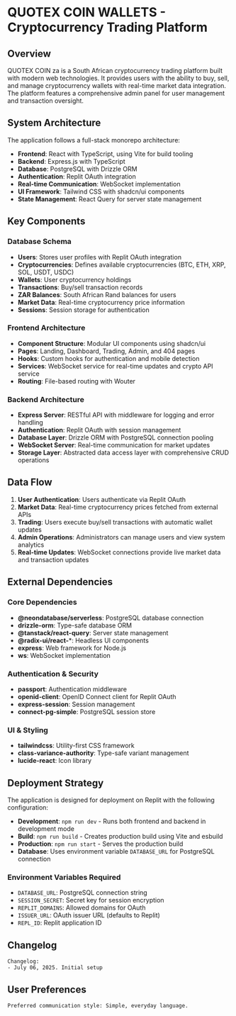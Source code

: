 # QUOTEX COIN WALLETS - Cryptocurrency Trading Platform

## Overview

QUOTEX COIN za is a South African cryptocurrency trading platform built with modern web technologies. It provides users with the ability to buy, sell, and manage cryptocurrency wallets with real-time market data integration. The platform features a comprehensive admin panel for user management and transaction oversight.

## System Architecture

The application follows a full-stack monorepo architecture:

- **Frontend**: React with TypeScript, using Vite for build tooling
- **Backend**: Express.js with TypeScript
- **Database**: PostgreSQL with Drizzle ORM
- **Authentication**: Replit OAuth integration
- **Real-time Communication**: WebSocket implementation
- **UI Framework**: Tailwind CSS with shadcn/ui components
- **State Management**: React Query for server state management

## Key Components

### Database Schema
- **Users**: Stores user profiles with Replit OAuth integration
- **Cryptocurrencies**: Defines available cryptocurrencies (BTC, ETH, XRP, SOL, USDT, USDC)
- **Wallets**: User cryptocurrency holdings
- **Transactions**: Buy/sell transaction records
- **ZAR Balances**: South African Rand balances for users
- **Market Data**: Real-time cryptocurrency price information
- **Sessions**: Session storage for authentication

### Frontend Architecture
- **Component Structure**: Modular UI components using shadcn/ui
- **Pages**: Landing, Dashboard, Trading, Admin, and 404 pages
- **Hooks**: Custom hooks for authentication and mobile detection
- **Services**: WebSocket service for real-time updates and crypto API service
- **Routing**: File-based routing with Wouter

### Backend Architecture
- **Express Server**: RESTful API with middleware for logging and error handling
- **Authentication**: Replit OAuth with session management
- **Database Layer**: Drizzle ORM with PostgreSQL connection pooling
- **WebSocket Server**: Real-time communication for market updates
- **Storage Layer**: Abstracted data access layer with comprehensive CRUD operations

## Data Flow

1. **User Authentication**: Users authenticate via Replit OAuth
2. **Market Data**: Real-time cryptocurrency prices fetched from external APIs
3. **Trading**: Users execute buy/sell transactions with automatic wallet updates
4. **Admin Operations**: Administrators can manage users and view system analytics
5. **Real-time Updates**: WebSocket connections provide live market data and transaction updates

## External Dependencies

### Core Dependencies
- **@neondatabase/serverless**: PostgreSQL database connection
- **drizzle-orm**: Type-safe database ORM
- **@tanstack/react-query**: Server state management
- **@radix-ui/react-***: Headless UI components
- **express**: Web framework for Node.js
- **ws**: WebSocket implementation

### Authentication & Security
- **passport**: Authentication middleware
- **openid-client**: OpenID Connect client for Replit OAuth
- **express-session**: Session management
- **connect-pg-simple**: PostgreSQL session store

### UI & Styling
- **tailwindcss**: Utility-first CSS framework
- **class-variance-authority**: Type-safe variant management
- **lucide-react**: Icon library

## Deployment Strategy

The application is designed for deployment on Replit with the following configuration:

- **Development**: `npm run dev` - Runs both frontend and backend in development mode
- **Build**: `npm run build` - Creates production build using Vite and esbuild
- **Production**: `npm run start` - Serves the production build
- **Database**: Uses environment variable `DATABASE_URL` for PostgreSQL connection

### Environment Variables Required
- `DATABASE_URL`: PostgreSQL connection string
- `SESSION_SECRET`: Secret key for session encryption
- `REPLIT_DOMAINS`: Allowed domains for OAuth
- `ISSUER_URL`: OAuth issuer URL (defaults to Replit)
- `REPL_ID`: Replit application ID

## Changelog

```
Changelog:
- July 06, 2025. Initial setup
```

## User Preferences

```
Preferred communication style: Simple, everyday language.
```